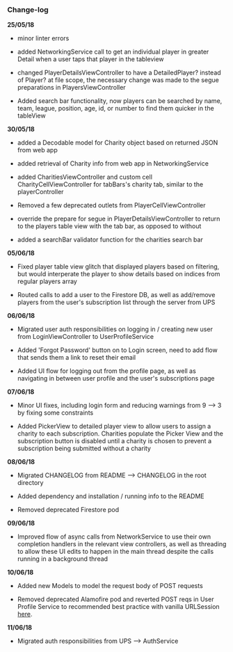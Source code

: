 ### Change-log

__25/05/18__

- minor linter errors

- added NetworkingService call to get an individual player in greater Detail when a user taps that player in the tableview

- changed PlayerDetailsViewController to have a DetailedPlayer? instead of Player? at file scope, the necessary change was made to the segue preparations in PlayersViewController

- Added search bar functionality, now players can be searched by name, team, league, position, age, id, or number to find them quicker in the tableView


__30/05/18__

- added a Decodable model for Charity object based on returned JSON from web app

- added retrieval of Charity info from web app in NetworkingService

- added CharitiesViewController and custom cell CharityCellViewController for tabBars's charity tab, similar to the playerController

- Removed a few deprecated outlets from PlayerCellViewController

- override the prepare for segue in PlayerDetailsViewController to return to the players table view with the tab bar, as opposed to without

- added a searchBar validator function for the charities search bar

__05/06/18__

- Fixed player table view glitch that displayed players based on filtering, but would interperate the player to show details based on indices from regular players array

- Routed calls to add a user to the Firestore DB, as well as add/remove players from the user's subscription list through the server from UPS

__06/06/18__

- Migrated user auth responsibilities on logging in / creating new user from LoginViewController to UserProfileService

- Added 'Forgot Password' button on to Login screen, need to add flow that sends them a link to reset their email

- Added UI flow for logging out from the profile page, as well as navigating in between user profile and the user's subscriptions page

__07/06/18__

- Minor UI fixes, including login form and reducing warnings from 9 --> 3 by fixing some constraints

- Added PickerView to detailed player view to allow users to assign a charity to each subscription. Charities populate the Picker View and the subscription button is disabled until a charity is chosen to prevent a subscription being submitted without a charity

__08/06/18__

- Migrated CHANGELOG from README --> CHANGELOG in the root directory

- Added dependency and installation / running info to the README

- Removed deprecated Firestore pod

__09/06/18__

- Improved flow of async calls from NetworkService to use their own completion handlers in the relevant view controllers, as well as threading to allow these UI edits to happen in the main thread despite the calls running in a background thread

__10/06/18__

- Added new Models to model the request body of POST requests

- Removed deprecated Alamofire pod and reverted POST reqs in User Profile Service to recommended best practice with vanilla URLSession [here](https://developer.apple.com/documentation/foundation/url_loading_system/uploading_data_to_a_website).

__11/06/18__

- Migrated auth responsibilities from UPS --> AuthService
